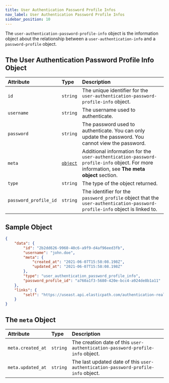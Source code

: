 ```yaml
---
title: User Authentication Password Profile Infos
nav_label: User Authentication Password Profile Infos
sidebar_position: 10
---
```


The `user-authentication-password-profile-info` object is the information object about the relationship between a `user-authentication-info` and a `password-profile` object.

## The User Authentication Password Profile Info Object

| **Attribute**         | **Type** | **Description** |
|:----------------------| :--- | :--- |
| `id`                  | `string` | The unique identifier for the `user-authentication-password-profile-info` object. |
| `username`            | `string` | The username used to authenticate. |
| `password`            | `string` | The password used to authenticate. You can only update the password. You cannot view the password. |
| `meta`                | [`object`](#the-meta-object) | Additional information for the `user-authentication-password-profile-info` object. For more information, see **The meta object** section. |
| `type`                | `string` | The type of the object returned. |
| `password_profile_id` | `string` | The identifier for the `password_profile` object that the `user-authentication-password-profile-info` object is linked to. |

## Sample Object

```json
{
    "data": {
        "id": "2b2dd626-9960-40c6-a9f9-d4af96eed3fb",
        "username": "john.doe",
        "meta": {
            "created_at": "2021-06-07T15:58:08.198Z",
            "updated_at": "2021-06-07T15:58:08.198Z"
        },
        "type": "user_authentication_password_profile_info",
        "password_profile_id": "a760a1f3-5680-420e-bcc4-a924de8b1a11"
    },
    "links": {
        "self": "https://useast.api.elasticpath.com/authentication-realms/12b33a5d-b536-47a8-987d-9cdba15f1647/user-authentication-info/a9dc5358-c3ee-44f9-a36c-3057213e750d/user-authentication-password-profile-info/2b2dd626-9960-40c6-a9f9-d4af96eed3fb"
    }
}
```

## The `meta` Object

| Attribute | Type | Description |
| :--- | :--- | :--- |
| `meta.created_at` | `string` | The creation date of this `user-authentication-password-profile-info` object. |
| `meta.updated_at` | `string` | The last updated date of this `user-authentication-password-profile-info` object. |
